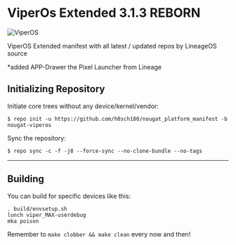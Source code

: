 ViperOs Extended 3.1.3 REBORN
=============================

![ViperOS](http://i.imgur.com/bwSVDSV.png)

ViperOS Extended manifest with all latest / updated repos by LineageOS source

*added APP-Drawer the Pixel Launcher from Lineage

Initializing Repository
-----------------------

Initiate core trees without any device/kernel/vendor:

    $ repo init -u https://github.com/h0sch180/nougat_platform_manifest -b nougat-viperos

Sync the repository:

    $ repo sync -c -f -j8 --force-sync --no-clone-bundle --no-tags

***

Building
--------

You can build for specific devices like this:

    . build/envsetup.sh
    lunch viper_MAX-userdebug
    mka poison

Remember to `make clobber && make clean` every now and then!
